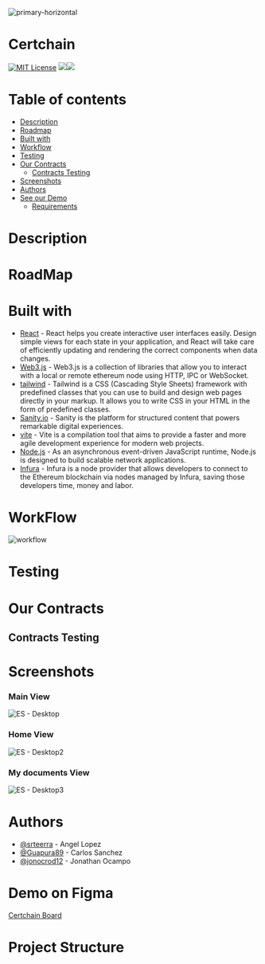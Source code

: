 ![primary-horizontal](https://user-images.githubusercontent.com/74383100/219541116-92c29f3f-2ead-49ab-adf8-aba170881f1f.png)

# Certchain


[![MIT License](https://img.shields.io/badge/License-MIT-green.svg)](https://choosealicense.com/licenses/mit/)
![](https://img.shields.io/github/stars/srteerra/certchain)![](https://img.shields.io/github/forks/srteerra/certchain)


# Table of contents
- [Description](#Description)
- [Roadmap](#roadmap)
- [Built with](#built-with)
- [Workflow](#workflow)
- [Testing](#Testing)
- [Our Contracts](#our-contracts)
  - [Contracts Testing](#contracts-testing)
- [Screenshots](#screenshots)
- [Authors](#authors)
- [See our Demo](#demo-on-figma)
  - [Requirements](#requirements)

# Description


# RoadMap


 # Built with
- [React](https://es.reactjs.org/) - React helps you create interactive user interfaces easily. Design simple views for each state in your application, and React will take care of efficiently updating and rendering the correct components when data changes.
- [Web3.js](https://web3js.readthedocs.io/en/v1.8.0/) - Web3.js is a collection of libraries that allow you to interact with a local or remote ethereum node using HTTP, IPC or WebSocket.
- [tailwind](https://tailwindcss.com/) - Tailwind is a CSS (Cascading Style Sheets) framework with predefined classes that you can use to build and design web pages directly in your markup. It allows you to write CSS in your HTML in the form of predefined classes.
- [Sanity.io](https://www.sanity.io/) - Sanity is the platform for structured content that powers remarkable digital experiences.
- [vite](https://vitejs.dev/) - Vite is a compilation tool that aims to provide a faster and more agile development experience for modern web projects.
- [Node.js](https://nodejs.org/es/) - As an asynchronous event-driven JavaScript runtime, Node.js is designed to build scalable network applications.
- [Infura](https://www.infura.io/) - Infura is a node provider that allows developers to connect to the Ethereum blockchain via nodes managed by Infura, saving those developers time, money and labor.


# WorkFlow
![workflow](https://user-images.githubusercontent.com/74383100/219537586-ab0f89a6-06c0-4705-ba43-9350da71dc82.jpg)


# Testing


# Our Contracts


## Contracts Testing


# Screenshots
### Main View
![ES - Desktop](https://user-images.githubusercontent.com/74383100/219540252-fb6bc731-3c33-45ac-aa8e-8a21470d1052.png)

### Home View
![ES - Desktop2](https://user-images.githubusercontent.com/74383100/219540276-6e87d983-393c-4e51-a2ec-ec27d6ffc03c.png)

### My documents View
![ES - Desktop3](https://user-images.githubusercontent.com/74383100/219540304-ab39673c-f071-4c95-9435-f96d1425c01e.png)


# Authors

- [@srteerra](https://www.github.com/srteerra) - Angel Lopez
- [@Guapura89](https://www.github.com/Guapura89) - Carlos Sanchez
- [@jonocrod12](https://github.com/jonocrod12) - Jonathan Ocampo


# Demo on Figma
[Certchain Board](https://www.figma.com/file/2Ksk6bWFdNeJu40NZA1DiP/Cert?node-id=0%3A1)



# Project Structure
